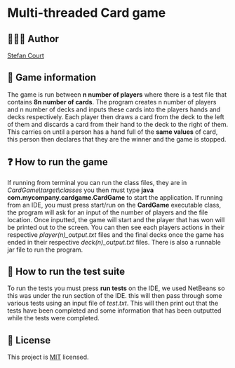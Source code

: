 # Multi-threaded Card game

## 🧑🏻‍💻 Author
[Stefan Court](https://github.com/stefancourt)

## 📖 Game information
The game is run between **n number of players** where there is a test file that contains **8n number of cards**. The program creates n number of players and n number of decks and inputs these cards into the players hands and decks respectively. Each player then draws a card from the deck to the left of them and discards a card from their hand to the deck to the right of them. This carries on until a person has a hand full of the **same values** of card, this person then declares that they are the winner and the game is stopped.

## ❓ How to run the game
If running from terminal you can run the class files, they are in *CardGame\target\classes* you then must type **java com.mycompany.cardgame.CardGame** to start the application. If running from an IDE, you must press start/run on the **CardGame** executable class, the program will ask for an input of the number of players and the file location. Once inputted, the game will start and the player that has won will be printed out to the screen. You can then see each players actions in their respective *player(n)_output.txt* files and the final decks once the game has ended in their respective *deck(n)_output.txt* files. There is also a runnable jar file to run the program.

## 🧪 How to run the test suite
To run the tests you must press **run tests** on the IDE, we used NetBeans so this was under the run section of the IDE. this will then pass through some various tests using an input file of *test.txt*. This will then print out that the tests have been completed and some information that has been outputted while the tests were completed.

## 📝 License
This project is [MIT](https://choosealicense.com/licenses/mit/) licensed.